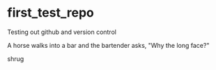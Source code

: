 # first_test_repo
Testing out github and version control

A horse walks into a bar and the bartender asks, "Why the long face?"

shrug
